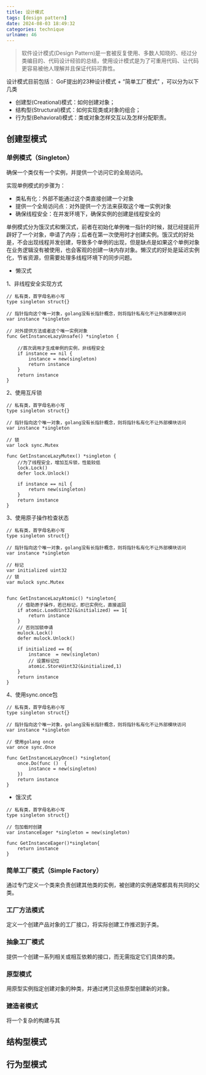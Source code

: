 ```yaml
---
title: 设计模式
tags: [design pattern]
date: 2024-08-03 18:49:32
categories: technique
urlname: 46
---
```


> 软件设计模式(Design Pattern)是一套被反复使用、多数人知晓的、经过分类编目的、代码设计经验的总结，使用设计模式是为了可重用代码、让代码更容易被他人理解并且保证代码可靠性。


设计模式目前包括： GoF提出的23种设计模式  + “简单工厂模式” ，可以分为以下几类
- 创建型(Creational)模式：如何创建对象；
- 结构型(Structural)模式：如何实现类或对象的组合；
- 行为型(Behavioral)模式：类或对象怎样交互以及怎样分配职责。



## 创建型模式

### 单例模式（Singleton）

确保一个类仅有一个实例，并提供一个访问它的全局访问。


实现单例模式的步骤为：

- 类私有化：外部不能通过这个类直接创建一个对象
- 提供一个全局访问点：对外提供一个方法来获取这个唯一实例对象
- 确保线程安全：在并发环境下，确保实例的创建是线程安全的

单例模式分为饿汉式和懒汉式，前者在初始化单例唯一指针的时候，就已经提前开辟好了一个对象，申请了内存；后者在第一次使用时才创建实例。饿汉式的好处是，不会出现线程并发创建，导致多个单例的出现，但是缺点是如果这个单例对象在业务逻辑没有被使用，也会客观的创建一块内存对象。懒汉式的好处是延迟实例化，节省资源，但需要处理多线程环境下的同步问题。

- 懒汉式

1、非线程安全实现方式

```
// 私有类，首字母名称小写
type singleton struct{}

// 指针指向这个唯一对象，golang没有长指针概念，则将指针私有化不让外部模块访问
var instance *singleton

// 对外提供方法或者这个唯一实例对象
func GetInstanceLazyUnsafe() *singleton {

	//首次调用才生成单例的实例，非线程安全
	if instance == nil {
		instance = new(singleton)
		return instance
	}
	return instance
}

```

2、使用互斥锁

```
// 私有类，首字母名称小写
type singleton struct{}

// 指针指向这个唯一对象，golang没有长指针概念，则将指针私有化不让外部模块访问
var instance *singleton

// 锁
var lock sync.Mutex

func GetInstanceLazyMutex() *singleton {
	//为了线程安全，增加互斥锁，性能较低
	lock.Lock()
	defer lock.Unlock()

	if instance == nil {
		return new(singleton)
	} 
	return instance
}
```

3、使用原子操作检查状态

```
// 私有类，首字母名称小写
type singleton struct{}

// 指针指向这个唯一对象，golang没有长指针概念，则将指针私有化不让外部模块访问
var instance *singleton

// 标记
var initialized uint32
// 锁
var mulock sync.Mutex


func GetInstanceLazyAtomic() *singleton{
	// 借助原子操作，若已标记，即已实例化，直接返回
	if atomic.LoadUint32(&initialized) == 1{
		return instance
	}
	// 否则加锁申请
	mulock.Lock()
	defer mulock.Unlock()

	if initialized == 0{
		instance  = new(singleton)
		// 设置标记位
		atomic.StoreUint32(&initialized,1)
	}
	return instance
}
```

4、使用sync.once包

```
// 私有类，首字母名称小写
type singleton struct{}

// 指针指向这个唯一对象，golang没有长指针概念，则将指针私有化不让外部模块访问
var instance *singleton

// 使用golang once
var once sync.Once

func GetInstanceLazyOnce() *singleton{
	once.Do(func ()  {
		instance = new(singleton)
	})
	return instance
}
```

- 饿汉式

```
// 私有类，首字母名称小写
type singleton struct{}

// 包加载时创建
var instanceEager *singleton = new(singleton)

func GetInstanceEager()*singleton{
	return instance
}
```




### 简单工厂模式（Simple Factory）


通过专门定义一个类来负责创建其他类的实例，被创建的实例通常都具有共同的父类。



### 工厂方法模式

定义一个创建产品对象的工厂接口，将实际创建工作推迟到子类。



### 抽象工厂模式

提供一个创建一系列相关或相互依赖的接口，而无需指定它们具体的类。



### 原型模式

用原型实例指定创建对象的种类，并通过拷贝这些原型创建新的对象。


### 建造者模式

将一个复杂的构建与其


## 结构型模式


## 行为型模式

